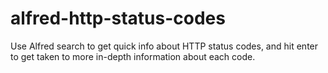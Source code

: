 # alfred-http-status-codes
Use Alfred search to get quick info about HTTP status codes, and hit enter to get taken to more in-depth information about each code.
